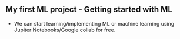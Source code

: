 ## My first ML project - Getting started with ML
* We can start learning/implementing ML or machine learning using Jupiter Notebooks/Google collab for free.

